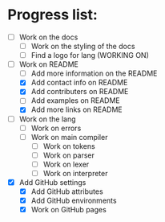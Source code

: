# Progress list:
- [ ] Work on the docs
  - [ ] Work on the styling of the docs
  - [ ] Find a logo for lang (WORKING ON)
- [ ] Work on README
  - [ ] Add more information on the README
  - [x] Add contact info on README
  - [x] Add contributers on README
  - [ ] Add examples on README
  - [x] Add more links on README
- [ ] Work on the lang
  - [ ] Work on errors
  - [ ] Work on main compiler
    - [ ] Work on tokens
    - [ ] Work on parser
    - [ ] Work on lexer
    - [ ] Work on interpreter
- [x] Add GitHub settings
  - [x] Add GitHub attributes 
  - [x] Add GitHub environments
  - [x] Work on GitHub pages
